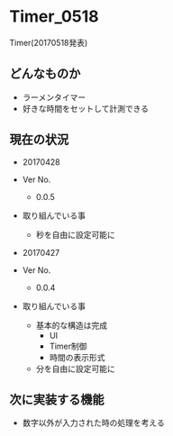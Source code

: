 # Timer_0518
Timer(20170518発表)

## どんなものか
- ラーメンタイマー
- 好きな時間をセットして計測できる

## 現在の状況
- 20170428
- Ver No.
    - 0.0.5
- 取り組んでいる事
	- 秒を自由に設定可能に

- 20170427
- Ver No.
    - 0.0.4
- 取り組んでいる事
	- 基本的な構造は完成
		- UI
		- Timer制御
		- 時間の表示形式
	- 分を自由に設定可能に

## 次に実装する機能
- 数字以外が入力された時の処理を考える